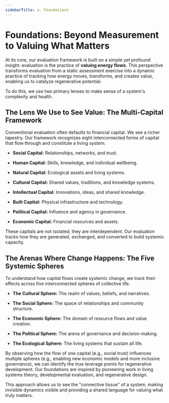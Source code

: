 ```yaml
---
sidebarTitle: a. Foundations
---
```


# **Foundations: Beyond Measurement to Valuing What Matters**

At its core, our evaluation framework is built on a simple yet profound insight: evaluation is the practice of **valuing energy flows**. This perspective transforms evaluation from a static assessment exercise into a dynamic practice of tracking how energy moves, transforms, and creates value, enabling us to catalyze regenerative potential.

To do this, we use two primary lenses to make sense of a system's complexity and health.

## **The Lens We Use to See Value: The Multi-Capital Framework**

Conventional evaluation often defaults to financial capital. We see a richer tapestry. Our framework recognizes eight interconnected forms of capital that flow through and constitute a living system.

- **Social Capital:** Relationships, networks, and trust.
    
- **Human Capital:** Skills, knowledge, and individual wellbeing.
    
- **Natural Capital:** Ecological assets and living systems.
    
- **Cultural Capital:** Shared values, traditions, and knowledge systems.
    
- **Intellectual Capital:** Innovations, ideas, and shared knowledge.
    
- **Built Capital:** Physical infrastructure and technology.
    
- **Political Capital:** Influence and agency in governance.
    
- **Economic Capital:** Financial resources and assets.


These capitals are not isolated; they are interdependent. Our evaluation tracks how they are generated, exchanged, and converted to build systemic capacity.

## **The Arenas Where Change Happens: The Five Systemic Spheres**

To understand how capital flows create systemic change, we track their effects across five interconnected spheres of collective life.

- **The Cultural Sphere:** The realm of values, beliefs, and narratives.
    
- **The Social Sphere:** The space of relationships and community structure.
    
- **The Economic Sphere:** The domain of resource flows and value creation.
    
- **The Political Sphere:** The arena of governance and decision-making.
    
- **The Ecological Sphere:** The living systems that sustain all life.


By observing how the flow of one capital (e.g., social trust) influences multiple spheres (e.g., enabling new economic models and more inclusive governance), we can identify the true leverage points for regenerative development. Our foundations are inspired by pioneering work in living systems theory, developmental evaluation, and regenerative design.

This approach allows us to see the "connective tissue" of a system, making invisible dynamics visible and providing a shared language for valuing what truly matters.

